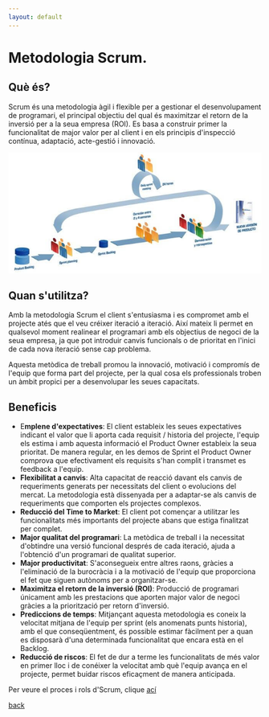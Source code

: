 ```yaml
---
layout: default
---
```


# Metodologia Scrum.

## Què és?

Scrum és una metodologia àgil i flexible per a gestionar el desenvolupament de programari, el principal objectiu del qual és maximitzar el retorn de la inversió per a la seua empresa (ROI). Es basa a construir primer la funcionalitat de major valor per al client i en els principis d'inspecció contínua, adaptació, acte-gestió i innovació.

![model scrum](./images/scrum1.jpg)

## Quan s'utilitza?
 Amb la metodologia Scrum el client s'entusiasma i es compromet amb el projecte atés que el veu créixer iteració a iteració. Així mateix li permet en qualsevol moment realinear el programari amb els objectius de negoci de la seua empresa, ja que pot introduir canvis funcionals o de prioritat en l'inici de cada nova iteració sense cap problema.

Aquesta metòdica de treball promou la innovació, motivació i compromís de l'equip que forma part del projecte, per la qual cosa els professionals troben un àmbit propici per a desenvolupar les seues capacitats. 
 
 
## Beneficis

- E**mplene d'expectatives**: El client estableix les seues expectatives indicant el valor que li aporta cada requisit / historia del projecte, l'equip els estima i amb aquesta informació el Product Owner estableix la seua prioritat. De manera regular, en les demos de Sprint el Product Owner comprova que efectivament els requisits s'han complit i transmet es feedback a l'equip. 
- **Flexibilitat a canvis**: Alta capacitat de reacció davant els canvis de requeriments generats per necessitats del client o evolucions del mercat. La metodologia està dissenyada per a adaptar-se als canvis de requeriments que comporten els projectes complexos.
- **Reducció del Time to Market**: El client pot començar a utilitzar les funcionalitats més importants del projecte abans que estiga finalitzat per complet.
- **Major qualitat del programari**: La metòdica de treball i la necessitat d'obtindre una versió funcional després de cada iteració, ajuda a l'obtenció d'un programari de qualitat superior.
- **Major productivitat**: S'aconsegueix entre altres raons, gràcies a l'eliminació de la burocràcia i a la motivació de l'equip que proporciona el fet que siguen autònoms per a organitzar-se.
- **Maximitza el retorn de la inversió (ROI)**: Producció de programari únicament amb les prestacions que aporten major valor de negoci gràcies a la priorització per retorn d'inversió.
- **Prediccions de temps**: Mitjançant aquesta metodologia es coneix la velocitat mitjana de l'equip per sprint (els anomenats punts historia), amb el que conseqüentment, és possible estimar fàcilment per a quan es disposarà d'una determinada funcionalitat que encara està en el Backlog.
- **Reducció de riscos**: El fet de dur a terme les funcionalitats de més valor en primer lloc i de conéixer la velocitat amb què l'equip avança en el projecte, permet buidar riscos eficaçment de manera anticipada. 

Per veure el proces i rols d'Scrum, clique [ací](./procesRolsScrum.html)

[back](../metiprot.html)
